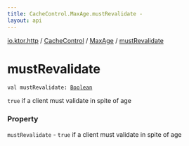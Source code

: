```yaml
---
title: CacheControl.MaxAge.mustRevalidate - 
layout: api
---
```


<div class='api-docs-breadcrumbs'><a href="../../index.html">io.ktor.http</a> / <a href="../index.html">CacheControl</a> / <a href="index.html">MaxAge</a> / <a href="./must-revalidate.html">mustRevalidate</a></div>

# mustRevalidate

<div class="signature"><code><span class="keyword">val </span><span class="identifier">mustRevalidate</span><span class="symbol">: </span><a href="https://kotlinlang.org/api/latest/jvm/stdlib/kotlin/-boolean/index.html"><span class="identifier">Boolean</span></a></code></div>

<code>true</code> if a client must validate in spite of age

### Property

<code>mustRevalidate</code> - <code>true</code> if a client must validate in spite of age